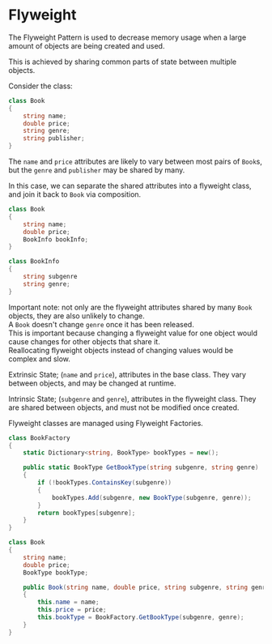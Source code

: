 # Flyweight

The Flyweight Pattern is used
to decrease memory usage when
a large amount of objects are
being created and used.

This is achieved by sharing
common parts of state between
multiple objects.

Consider the class:

```cs
class Book
{
    string name;
    double price;
    string genre;
    string publisher;
}
```

The `name` and `price` attributes
are likely to vary between most pairs
of `Book`s, but the `genre` and
`publisher` may be shared by many.

In this case, we can separate the
shared attributes into a flyweight
class, and join it back to `Book`
via composition.

```cs
class Book
{
    string name;
    double price;
    BookInfo bookInfo;
}

class BookInfo
{
    string subgenre
    string genre;
}
```

Important note:
not only are the flyweight
attributes shared by many
`Book` objects, they are also
unlikely to change.  
A `Book` doesn't change `genre`
once it has been released.  
This is important because changing
a flyweight value for one object
would cause changes for other
objects that share it.  
Reallocating flyweight objects
instead of changing values would
be complex and slow.

Extrinsic State; (`name` and `price`),
attributes in the base class. They vary
between objects, and may be changed at
runtime.

Intrinsic State; (`subgenre` and `genre`),
attributes in the flyweight class. They
are shared between objects, and must not
be modified once created.

Flyweight classes are managed using
Flyweight Factories.

```cs
class BookFactory
{
    static Dictionary<string, BookType> bookTypes = new();

    public static BookType GetBookType(string subgenre, string genre)
    {
        if (!bookTypes.ContainsKey(subgenre))
        {
            bookTypes.Add(subgenre, new BookType(subgenre, genre));
        }
        return bookTypes[subgenre];
    }
}

class Book
{
    string name;
    double price;
    BookType bookType;

    public Book(string name, double price, string subgenre, string genre)
    {
        this.name = name;
        this.price = price;
        this.bookType = BookFactory.GetBookType(subgenre, genre);
    }
}
```
